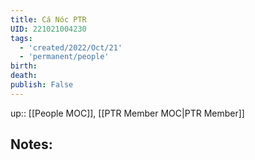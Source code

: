 ```yaml
---
title: Cá Nóc PTR
UID: 221021004230
tags:
  - 'created/2022/Oct/21'
  - 'permanent/people'
birth:
death:
publish: False
---
```

up:: [[People MOC]], [[PTR Member MOC|PTR Member]]

## Notes:


